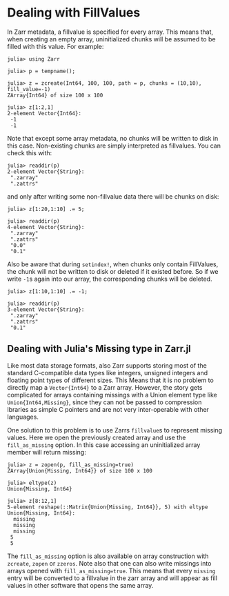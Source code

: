 # Dealing with FillValues

In Zarr metadata, a fillvalue is specified for every array. This means that, when creating an empty array, uninitialized chunks will be assumed to be filled with this value. For example:

````jldoctest fillval
julia> using Zarr

julia> p = tempname();

julia> z = zcreate(Int64, 100, 100, path = p, chunks = (10,10), fill_value=-1)
ZArray{Int64} of size 100 x 100

julia> z[1:2,1]
2-element Vector{Int64}:
 -1
 -1

````

Note that except some array metadata, no chunks will be written to disk in this case. Non-existing chunks are simply interpreted as fillvalues. You can check this with:

````jldoctest fillval
julia> readdir(p)
2-element Vector{String}:
 ".zarray"
 ".zattrs"
````

and only after writing some non-fillvalue data there will be chunks on disk:

````jldoctest fillval
julia> z[1:20,1:10] .= 5;

julia> readdir(p)
4-element Vector{String}:
 ".zarray"
 ".zattrs"
 "0.0"
 "0.1"
````

Also be aware that during `setindex!`, when chunks only contain FillValues, the chunk will not be written to disk or deleted if it existed before. So if we write `-1`s again into our array, the corresponding chunks will be deleted.

````jldoctest fillval
julia> z[1:10,1:10] .= -1;

julia> readdir(p)
3-element Vector{String}:
 ".zarray"
 ".zattrs"
 "0.1"
````


## Dealing with Julia's Missing type in Zarr.jl

Like most data storage formats, also Zarr supports storing most of the standard C-compatible data types like integers, unsigned integers and floating point types of different sizes. This Means that it is no problem to directly map a `Vector{Int64}` to a Zarr array. However, the story gets complicated for arrays containing missings with a Union element type like `Union{Int64,Missing}`, since they can not be passed to compression lbraries as simple C pointers and are not very inter-operable with other languages. 

One solution to this problem is to use Zarrs `fillvalue`s to represent missing values. Here we open the previously created array and use the `fill_as_missing` option. In this case accessing an uninitialized array member will return missing:

```jldoctest fillval
julia> z = zopen(p, fill_as_missing=true)
ZArray{Union{Missing, Int64}} of size 100 x 100

julia> eltype(z)
Union{Missing, Int64}

julia> z[8:12,1]
5-element reshape(::Matrix{Union{Missing, Int64}}, 5) with eltype Union{Missing, Int64}:
  missing
  missing
  missing
 5
 5

```

The `fill_as_missing` option is also available on array construction with `zcreate`, `zopen` or `zzeros`. 
Note also that one can also write missings into arrays opened with `fill_as_missing=true`. This means that every `missing` entry will be converted to a fillvalue in the zarr array and will appear as fill values in other software that opens the same array. 


